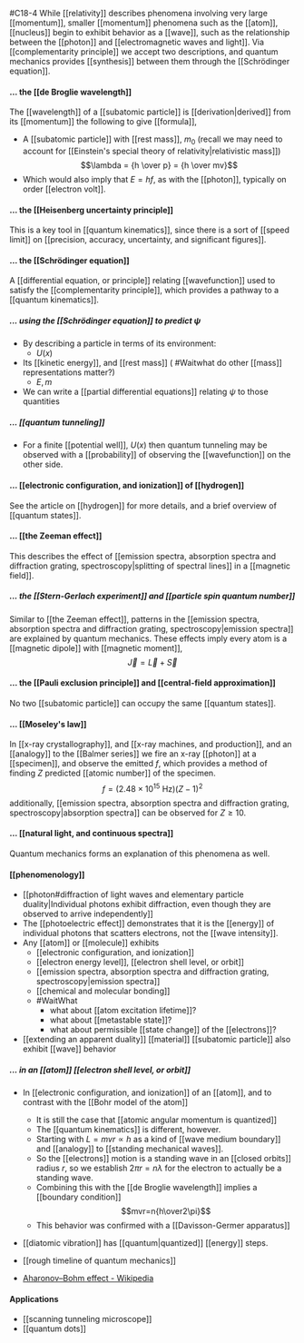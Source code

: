 #C18-4 
While [[relativity]] describes phenomena involving very large [[momentum]], smaller [[momentum]] phenomena such as the [[atom]], [[nucleus]] begin to exhibit behavior as a [[wave]], such as the relationship between the [[photon]] and [[electromagnetic waves and light]]. Via [[complementarity principle]] we accept two descriptions, and quantum mechanics provides [[synthesis]] between them through the [[Schrödinger equation]].

#### ... the [[de Broglie wavelength]]
The [[wavelength]] of a [[subatomic particle]] is [[derivation|derived]] from its [[momentum]] the following to give [[formula]],
- A [[subatomic particle]] with [[rest mass]], $m_0$ (recall we may need to account for [[Einstein's special theory of relativity|relativistic mass]])$$\lambda = {h \over p} = {h \over mv}$$
- Which would also imply that $E=hf$, as with the [[photon]], typically on order [[electron volt]].

#### ... the [[Heisenberg uncertainty principle]]
This is a key tool in [[quantum kinematics]], since there is a sort of [[speed limit]] on [[precision, accuracy, uncertainty, and significant figures]].

#### ... the [[Schrödinger equation]]
A [[differential equation, or principle]] relating [[wavefunction]] used to satisfy the [[complementarity principle]], which provides a pathway to a [[quantum kinematics]].

##### ... using the [[Schrödinger equation]] to predict $\psi$
- By describing a particle in terms of its environment:
	- $U(x)$
- Its [[kinetic energy]], and [[rest mass]] ( #Waitwhat do other [[mass]] representations matter?)
	- $E,m$
- We can write a [[partial differential equations]] relating $\psi$ to those quantities

##### ... [[quantum tunneling]]
- For a finite [[potential well]], $U(x)$ then quantum tunneling may be observed with a [[probability]] of observing the [[wavefunction]] on the other side.

#### ... [[electronic configuration, and ionization]] of [[hydrogen]]
See the article on [[hydrogen]] for more details, and a brief overview of [[quantum states]].

#### ... [[the Zeeman effect]]
This describes the effect of [[emission spectra, absorption spectra and diffraction grating, spectroscopy|splitting of spectral lines]] in a [[magnetic field]]. 

##### ... the [[Stern-Gerlach experiment]] and [[particle spin quantum number]]
Similar to [[the Zeeman effect]], patterns in the [[emission spectra, absorption spectra and diffraction grating, spectroscopy|emission spectra]] are explained by quantum mechanics. These effects imply every atom is a [[magnetic dipole]] with [[magnetic moment]], $$\vec{J}=\vec{L} + \vec{S}$$
#### ... the [[Pauli exclusion principle]] and [[central-field approximation]]
No two [[subatomic particle]] can occupy the same [[quantum states]].

#### ... [[Moseley's law]]
In [[x-ray crystallography]], and [[x-ray machines, and production]], and an [[analogy]] to the [[Balmer series]] we fire an x-ray [[photon]] at a [[specimen]], and observe the emitted $f$, which provides a method of finding $Z$ predicted [[atomic number]] of the specimen. $$f=(2.48\times10^{15} \text { Hz})(Z-1)^2$$
additionally, [[emission spectra, absorption spectra and diffraction grating, spectroscopy|absorption spectra]] can be observed for $Z\ge 10$.

#### ... [[natural light, and continuous spectra]]
Quantum mechanics forms an explanation of this phenomena as well.

#### [[phenomenology]]
- [[photon#diffraction of light waves and elementary particle duality|Individual photons exhibit diffraction, even though they are observed to arrive independently]]
- The [[photoelectric effect]] demonstrates that it is the [[energy]] of individual photons that scatters electrons, not the [[wave intensity]].
- Any [[atom]] or [[molecule]] exhibits
	- [[electronic configuration, and ionization]]
	- [[electron energy level]], [[electron shell level, or orbit]]
	- [[emission spectra, absorption spectra and diffraction grating, spectroscopy|emission spectra]]
	- [[chemical and molecular bonding]]
	- #WaitWhat 
		- what about [[atom excitation lifetime]]?
		- what about [[metastable state]]?
		- what about permissible [[state change]] of the [[electrons]]?
- [[extending an apparent duality]] [[material]] [[subatomic particle]] also exhibit [[wave]] behavior

##### ... in an [[atom]] [[electron shell level, or orbit]]
- In [[electronic configuration, and ionization]] of an [[atom]], and to contrast with the [[Bohr model of the atom]]
	- It is still the case that [[atomic angular momentum is quantized]]
	- The [[quantum kinematics]] is different, however.
	- Starting with $L=mvr \propto h$ as a kind of [[wave medium boundary]] and [[analogy]] to [[standing mechanical waves]].
	- So the [[electrons]] motion is a standing wave in an [[closed orbits]] radius $r$, so we establish $2\pi r=n\lambda$ for the electron to actually be a standing wave.
	- Combining this with the [[de Broglie wavelength]] implies a [[boundary condition]] $$mvr=n{h\over2\pi}$$
	- This behavior was confirmed with a [[Davisson-Germer apparatus]]



- [[diatomic vibration]] has [[quantum|quantized]] [[energy]] steps.
- [[rough timeline of quantum mechanics]]
- [Aharonov–Bohm effect - Wikipedia](https://en.wikipedia.org/wiki/Aharonov%E2%80%93Bohm_effect)

#### Applications
- [[scanning tunneling microscope]]
- [[quantum dots]]